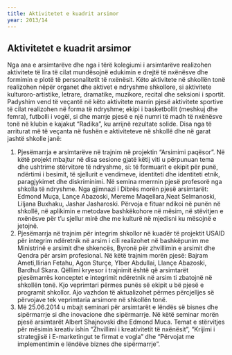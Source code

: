 ```yaml
---
title: Aktivitetet e kuadrit arsimor
year: 2013/14
---
```


## Aktivitetet e kuadrit arsimor

Nga ana e arsimtarëve dhe nga i tërë kolegiumi i arsimtarëve realizohen
aktivitete të lira të cilat mundësojnë edukimin e drejtë të nxënësve dhe formimin
e plotë të personalitetit të nxënësit. Këto aktivitete në shkollën tonë realizohen
nëpër organet dhe aktivet e ndryshme shkollore, si aktivitete kulturoro-artistike,
letrare, dramatike, muzikore, recital dhe seksioni i sportit.
Padyshim vend të veçantë në këto aktivitete marrin pjesë aktivitete sportive
të cilat realizohen në forma të ndryshme; ekipi i basketbollit (meshkuj dhe femra),
futbolli i vogël, si dhe marrje pjesë e një numri të madh të nxënësve tonë në klubin
e kajakut “Radika”, ku arrijnë rezultate solide.
Disa nga të arriturat më të veçanta në fushën e aktiviteteve në shkollë dhe në
garat jashtë shkolle janë:

1. Pjesëmarrja e arsimtarëve në trajnim në projektin “Arsimimi paqësor”. Në këtë
   projekt mbajtur në disa sesione gjatë këtij viti u përpunuan tema dhe ushtrime
   stërvitore të ndryshme, si: të formuarit e ekipit për punë, ndërtimi i besimit, të
   sjellurit e vendimeve, identiteti dhe identiteti etnik, paragjykimet dhe diskriminimi.
   Në semina rmerrnin pjesë profesorë nga shkolla të ndryshme. Nga gjimnazi i
   Dibrës morën pjesë arsimtarët: Edmond Muça, Lançe Abazoski, Mereme
   Maqellara,Neat Selmanoski, Liljana Buxhaku, Jashar Jasharoski. Përvoja e fituar
   ndikoi në punën në shkollë, në aplikimin e metodave bashkëkohore në mësim, në
   stëvitjen e nxënësve për t’u sjellur mirë dhe me kulturë në mjedisni ku mësojnë e
   jetojnë.
1. Pjesëmarrja në trajnim për integrim shkollor në kuadër të projektit USAID për
   integrim ndëretnik në arsim i cili realizohet në bashkëpunim me Ministrinë e
   arsimit dhe shkencës, Byronë për zhvillimin e arsimit dhe Qendra për arsim
   profesional. Në këtë trajnim morën pjesë: Bajram Ameti,Ilirian Fetahu, Agon
   Sturçe, Ylber Abdullai, Llançe Abazoski, Bardhul Skara. Qëllimi kryesor i trajnimit
   është që arsimtarët pjesëmarrës konceptet e integrimit ndëretnik në arsim ti
   zbatojnë në shkollën tonë. Kjo veprimtari përmes punës së ekipit u bë pjesë e
   programit shkollor. Ajo vazhdon të aktualizohet përmes përcjelljes së përvojave
   tek veprimtaria arsimore në shkollën tonë.
1. Më 25.06.2014 u mbajt seminari për arsimtarët e lëndës së bisnes dhe
   sipërmarrje si dhe inovacione dhe sipërmarrje. Në këtë seminar morën pjesë
   arsimtarët Albert Shajnovski dhe Edmond Muca. Temat e stërvitjes për mësimin
   kreativ ishin “Zhvillimi i kreativitetit të nxënësit”, “Krijimi i strategjisë i E-marketingut te firmat e vogla” dhe “Përvojat me implementimin e lëndëve biznes
   dhe sipërmarrje”.
